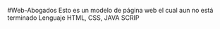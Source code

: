 #Web-Abogados
Esto es un modelo de página web el cual aun no está terminado
Lenguaje HTML, CSS, JAVA SCRIP
